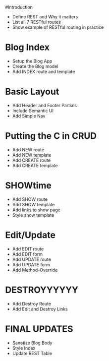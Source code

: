 #Introduction
* Define REST and Why it matters
* List all 7 RESTful routes
* Show example of RESTful routing in practice

# Blog Index
* Setup the Blog App
* Create the Blog model
* Add INDEX route and template

# Basic Layout
* Add Header and Footer Partials
* Include Semantic UI
* Add Simple Nav

# Putting the C in CRUD
* Add NEW route
* Add NEW template
* Add CREATE route
* Add CREATE template

# SHOWtime
* Add SHOW route
* Add SHOW template
* Add links to show page
* Style show template


# Edit/Update
* Add EDIT route
* Add EDIT form
* Add UPDATE route
* Add UPDATE form
* Add Method-Override


# DESTROYYYYYY
* Add Destroy Route
* Add Edit and Destroy Links


# FINAL UPDATES
* Sanatize Blog Body
* Style Index
* Update REST Table